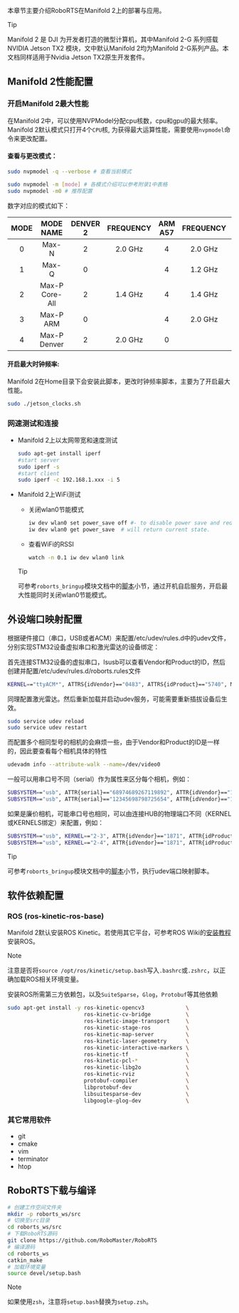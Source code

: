 本章节主要介绍RoboRTS在Manifold 2上的部署与应用。

> [!Tip]
>
> Manifold 2 是 DJI 为开发者打造的微型计算机，其中Manifold 2-G 系列搭载 NVIDIA Jetson TX2 模块，文中默认Manifold 2均为Manifold 2-G系列产品。本文档同样适用于Nvidia Jetson TX2原生开发套件。

## Manifold 2性能配置

### 开启Manifold 2最大性能

在Manifold 2中，可以使用NVPModel分配cpu核数，cpu和gpu的最大频率。Manifold 2默认模式只打开4个`CPU`核, 为获得最大运算性能，需要使用`nvpmodel`命令来更改配置。

#### 查看与更改模式：

```bash
sudo nvpmodel -q --verbose # 查看当前模式

sudo nvpmodel -m [mode] # 各模式介绍可以参考附录1中表格
sudo nvpmodel -m0 # 推荐配置
```
数字对应的模式如下：



| MODE |   MODE NAME    | DENVER 2 | FREQUENCY | ARM A57 | FREQUENCY | GPU FREQUENCY |
| :--: | :------------: | :------: | :-------: | :-----: | :-------: | :-----------: |
|  0   |     Max-N      |    2     |  2.0 GHz  |    4    |  2.0 GHz  |   1.30 Ghz    |
|  1   |     Max-Q      |    0     |           |    4    |  1.2 GHz  |   0.85 Ghz    |
|  2   | Max-P Core-All |    2     |  1.4 GHz  |    4    |  1.4 GHz  |   1.12 Ghz    |
|  3   |   Max-P ARM    |    0     |           |    4    |  2.0 GHz  |   1.12 Ghz    |
|  4   |  Max-P Denver  |    2     |  2.0 GHz  |    0    |           |   1.12 Ghz    |

#### 开启最大时钟频率:

Manifold 2在Home目录下会安装此脚本，更改时钟频率脚本，主要为了开启最大性能。

```bash
sudo ./jetson_clocks.sh
```

### 网速测试和连接

- Manifold 2上以太网带宽和速度测试

  ``` bash
  sudo apt-get install iperf
  #start server
  sudo iperf -s
  #start client
  sudo iperf -c 192.168.1.xxx -i 5
  ```

- Manifold 2上WiFi测试

  - 关闭wlan0节能模式

    ```bash
    iw dev wlan0 set power_save off #- to disable power save and reduce ping latency.
    iw dev wlan0 get power_save  # will return current state.

    ```

  - 查看WiFi的RSSI

    ```bash
    watch -n 0.1 iw dev wlan0 link
    ```

  > [!Tip]
  >
  > 可参考`roborts_bringup`模块文档中的[脚本](sdk_docs/roborts_bringup?id=脚本)小节，通过开机自启服务，开启最大性能同时关闭wlan0节能模式。


## 外设端口映射配置

  根据硬件接口（串口，USB或者ACM）来配置/etc/udev/rules.d中的udev文件，分别实现STM32设备虚拟串口和激光雷达的设备绑定：

  首先连接STM32设备的虚拟串口，lsusb可以查看Vendor和Product的ID，然后创建并配置/etc/udev/rules.d/roborts.rules文件

  ```bash
  KERNEL=="ttyACM*", ATTRS{idVendor}=="0483", ATTRS{idProduct}=="5740", MODE:="0777", SYMLINK+="serial_sdk"

  ```
  同理配置激光雷达。然后重新加载并启动udev服务，可能需要重新插拔设备后生效。

  ```bash
  sudo service udev reload
  sudo service udev restart
  ```

  而配置多个相同型号的相机的会麻烦一些，由于Vendor和Product的ID是一样的，因此要查看每个相机具体的特性

  ```bash
  udevadm info --attribute-walk --name=/dev/video0
  ```

  一般可以用串口号不同（serial）作为属性来区分每个相机，例如：

  ```bash
  SUBSYSTEM=="usb", ATTR{serial}=="68974689267119892", ATTR{idVendor}=="1871", ATTR{idProduct}=="0101", SYMLINK+="camera0"
  SUBSYSTEM=="usb", ATTR{serial}=="12345698798725654", ATTR{idVendor}=="1871", ATTR{idProduct}=="0101", SYMLINK+="camera1"
  ```

  如果是廉价相机，可能串口号也相同，可以由连接HUB的物理端口不同（KERNEL或KERNELS绑定）来配置，例如：

  ```bash
  SUBSYSTEM=="usb", KERNEL=="2-3", ATTR{idVendor}=="1871", ATTR{idProduct}=="0101", SYMLINK+="camera0"
  SUBSYSTEM=="usb", KERNEL=="2-4", ATTR{idVendor}=="1871", ATTR{idProduct}=="0101", SYMLINK+="camera1"
  ```

>[!Tip]
>
>可参考`roborts_bringup`模块文档中的[脚本](sdk_docs/roborts_bringup?id=脚本)小节，执行udev端口映射脚本。



## 软件依赖配置

### ROS (ros-kinetic-ros-base)

Manifold 2默认安装ROS Kinetic。若使用其它平台，可参考ROS Wiki的[安装教程](http://wiki.ros.org/kinetic/Installation/Ubuntu)安装ROS。

> [!Note]
>
> 注意是否将`source /opt/ros/kinetic/setup.bash`写入`.bashrc`或`.zshrc`，以正确加载ROS相关环境变量。

安装ROS所需第三方依赖包，以及`SuiteSparse`，`Glog`，`Protobuf`等其他依赖

```bash
sudo apt-get install -y ros-kinetic-opencv3             \
                        ros-kinetic-cv-bridge           \
                        ros-kinetic-image-transport     \
                        ros-kinetic-stage-ros           \
                        ros-kinetic-map-server          \
                        ros-kinetic-laser-geometry      \
                        ros-kinetic-interactive-markers \ 
                        ros-kinetic-tf                  \
                        ros-kinetic-pcl-*               \
                        ros-kinetic-libg2o              \
                        ros-kinetic-rviz                \
                        protobuf-compiler               \
                        libprotobuf-dev                 \
                        libsuitesparse-dev              \
                        libgoogle-glog-dev              \
```

### 其它常用软件

- git
- cmake
- vim
- terminator
- htop

## RoboRTS下载与编译


```bash
# 创建工作空间文件夹
mkdir -p roborts_ws/src
# 切换至src目录
cd roborts_ws/src
# 下载RoboRTS源码
git clone https://github.com/RoboMaster/RoboRTS
# 编译源码
cd roborts_ws
catkin_make 
# 加载环境变量
source devel/setup.bash
```

> [!Note]
>
> 如果使用`zsh`，注意将`setup.bash`替换为`setup.zsh`。
